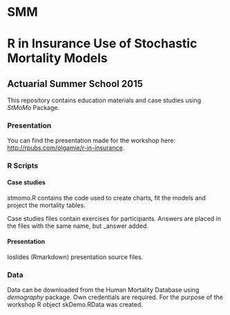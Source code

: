 ﻿# SMM
# R in Insurance Use of Stochastic Mortality Models 

## Actuarial Summer School 2015

This repository contains education materials and case studies using *StMoMo* Package.

### Presentation

You can find the presentation made for the workshop here: http://rpubs.com/olgamie/r-in-insurance.

### R Scripts

#### Case studies

stmomo.R contains the code used to create charts, fit the models and project the mortality tables.

Case studies files contain exercises for participants. Answers are placed in the files with the same name, but _answer added.

#### Presentation

Ioslides (Rmarkdown) presentation source files.

### Data 

Data can be downloaded from the Human Mortality Database using *demography* package. Own credentials are required.
For the purpose of the workshop R object skDemo.RData was created.

